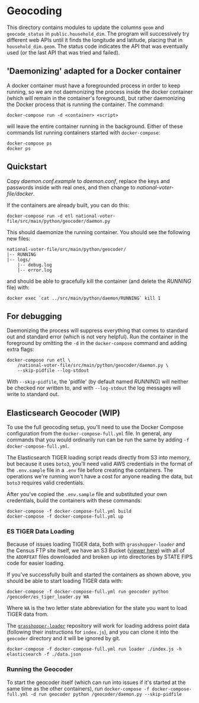 # Geocoding

This directory contains modules to update the columns `geom` and `geocode_status`
in `public.household_dim`. The program will successively try different web APIs
until it finds the longitude and latitude, placing that in `household_dim.geom`.
The status code indicates the API that was eventually used (or the last API
that was tried and failed).

## 'Daemonizing' adapted for a Docker container

A docker container must have a foregrounded process in order to keep running,
so we are not daemonizing the process inside the docker container (which will
remain in the container's foreground), but rather daemonizing the Docker
process that is running the container. The command:

```
docker-compose run -d <container> <script>
```

will leave the entire container running in the background.
Either of these commands list running containers started with
`docker-compose`:

```
docker-compose ps
docker ps
```


## Quickstart

Copy _daemon.conf.example_ to _daemon.conf_, replace the
keys and passwords inside with real ones,
and then change to _national-voter-file/docker_.

If the containers are already built, you can do this:

```
docker-compose run -d etl national-voter-file/src/main/python/geocoder/daemon.py
```

This should daemonize the running container. You should see the following new files:

```
national-voter-file/src/main/python/geocoder/
|-- RUNNING
|-- logs/
    |-- debug.log
    |-- error.log
```

and should be able to gracefully kill the container (and delete the _RUNNING_ file) with:

```
docker exec `cat ../src/main/python/daemon/RUNNING` kill 1
```


## For debugging

Daemonizing the process will suppress everything that comes to standard out and standard
error (which is not very helpful). Run the container in the foreground by omitting the
`-d` in the `docker-compose` command and adding extra flags:

```
docker-compose run etl \
    /national-voter-file/src/main/python/geocoder/daemon.py \
    --skip-pidfile --log-stdout
```

With `--skip-pidfile`, the 'pidfile' (by default named _RUNNING_) will neither be checked
nor written to, and with `--log-stdout` the log messages will write to standard out.

## Elasticsearch Geocoder (WIP)

To use the full geocoding setup, you'll need to use the Docker Compose configuration
from the `docker-compose-full.yml` file. In general, any commands that you would
ordinarily run can be run the same by adding `-f docker-compose-full.yml`.

The Elasticsearch TIGER loading script reads directly from S3 into memory, but because
it uses `boto3`, you'll need valid AWS credentials in the format of the `.env.sample`
file in a `.env` file before creating the containers. The operations we're running
won't have a cost for anyone reading the data, but `boto3` requires valid credentials.

After you've copied the `.env.sample` file and substituted your own credentials,
build the containers with these commands:

```
docker-compose -f docker-compose-full.yml build
docker-compose -f docker-compose-full.yml up
```

### ES TIGER Data Loading

Because of issues loading TIGER data, both with `grasshopper-loader` and the Census
FTP site itself, we have an S3 Bucket ([viewer here](https://nvf-tiger-2016.s3.amazonaws.com/index.html))
with all of the `ADDRFEAT` files downloaded and broken up into directories by
STATE FIPS code for easier loading.

If you've successfully built and started the containers as shown above, you should
be able to start loading TIGER data with:

`docker-compose -f docker-compose-full.yml run geocoder python /geocoder/es_tiger_loader.py WA`

Where `WA` is the two letter state abbreviation for the state you want to load
TIGER data from.

The [`grasshopper-loader`](https://github.com/cfpb/grasshopper-loader) repository
will work for loading address point data (following their instructions for `index.js`),
and you can clone it into the `geocoder` directory and it will be ignored by git.

`docker-compose -f docker-compose-full.yml run loader ./index.js -h elasticsearch -f ./data.json`

### Running the Geocoder

To start the geocoder itself (which can run into issues if it's started at
the same time as the other containers), run
`docker-compose -f docker-compose-full.yml -d run geocoder python /geocoder/daemon.py --skip-pidfile`
